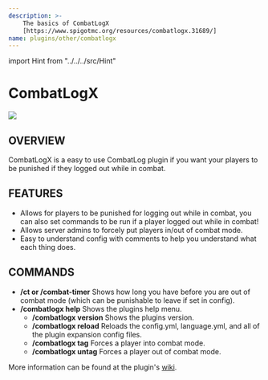 ```yaml
---
description: >-
    The basics of CombatLogX
    [https://www.spigotmc.org/resources/combatlogx.31689/]
name: plugins/other/combatlogx
---
```


import Hint from "../../../src/Hint"

# CombatLogX

![](/combatlogx.png)

## OVERVIEW

CombatLogX is a easy to use CombatLog plugin if you want your players to be punished if they logged out while in combat.

## FEATURES

-   Allows for players to be punished for logging out while in combat, you can also set commands to be run if a player logged out while in combat!
-   Allows server admins to forcely put players in/out of combat mode.
-   Easy to understand config with comments to help you understand what each thing does.

## COMMANDS

-   **/ct or /combat-timer** Shows how long you have before you are out of combat mode \(which can be punishable to leave if set in config\).
-   **/combatlogx help** Shows the plugins help menu.
    -   **/combatlogx version** Shows the plugins version.
    -   **/combatlogx reload** Reloads the config.yml, language.yml, and all of the plugin expansion config files.
    -   **/combatlogx tag** Forces a player into combat mode.
    -   **/combatlogx untag** Forces a player out of combat mode.

<Hint style="warning">
More information can be found at the plugin's <a href="https://www.spigotmc.org/wiki/combatlogx/">wiki</a>.
</Hint>
